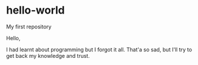 # hello-world
My first repository

Hello,

I had learnt about programming but I forgot it all. That'a so sad, but I'll try to get back my knowledge and trust.

